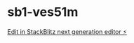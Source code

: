 # sb1-ves51m

[Edit in StackBlitz next generation editor ⚡️](https://stackblitz.com/~/github.com/egyadmin/sb1-ves51m)